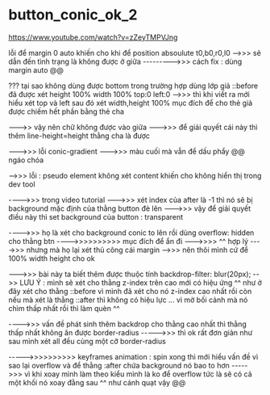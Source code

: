 # button_conic_ok_2

https://www.youtube.com/watch?v=zZeyTMPVJng

lỗi để margin 0 auto 
khiến cho khi để position absoulute
t0,b0,r0,l0 -->>> sẽ dẫn đến tình trạng là không được ở giữa
--------->>> cách fix : dùng margin auto @@

??? tại sao không dùng được bottom trong  trường hợp dùng lớp giả 
::before đã được xét height 100% width 100% top:0 left:0 
-->>> thì khi viết ra mới hiểu
xét top và left sau đó xét width,height 100% mục đích để cho thẻ giả được chiếm hết phần bằng thẻ cha

--->> vậy nên chữ không được vào giữa --->>> để giải quyết cái này thì thêm line-height=height thằng cha là được 


--->>> lỗi conic-gradient --->>> màu cuối mà vẫn để dấu phẩy @@ ngáo chóa

-->>> lỗi : pseudo element không xét content khiến cho không hiển thị trong dev tool

---->>> trong video tutorial --->>> xét index của after là -1 thì nó sẽ bị background mặc định 
của thằng button đè lên --->>> vậy để giải quyết điều này thì set background của button : transparent

---->>> họ là xét cho background conic to lên rồi dùng overflow: hidden cho thằng btn 
---->>>>>>>>>> mục đích để ẩn đi --->>>> ^^ hợp lý
---->>> nhưng mà họ lại xét thủ công cái margin -->>> nên thôi mình cứ để 100% width height cho ok

--->>> bài này ta biết thêm được thuộc tính backdrop-filter: blur(20px); 
-->> LƯU Ý : mình sẽ xét cho thằng z-index trên cao mới có hiệu ứng ^^ 
như ở đây xét cho thằng ::before vì mình đã xét cho nó z-index cao nhất rồi
còn nếu mà xét là thằng ::after thì không có hiệu lực ... vì mờ bối cảnh mà nó chìm thấp nhất rồi thì 
làm quèn ^^ 


---->>> vấn đề phát sinh thêm backdrop cho thằng cao nhất thì thằng thấp nhất không ăn được border-radius
----->>> thì ok rất đơn giản như sau mình xét all đều cùng một cỡ border-radius


----->>>>>>>>>>  keyframes animation : spin xong thì mới hiểu vấn đề vì sao lại overflow 
và để thằng :after chứa background nó bao to hơn 
----->>> vì khi xoay mình làm theo kiểu mình là ko để overflow tức là sẽ có cả một khối nó xoay đằng sau ^^
như cánh quạt vậy @@

